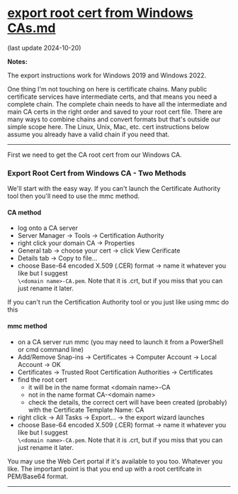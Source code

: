 # [export root cert from Windows CAs.md](export%20root%20cert%20from%20Windows%20CAs.md)
(last update 2024-10-20)

**Notes:**

The export instructions work for Windows 2019 and Windows 2022.

One thing I'm not touching on here is certificate chains. Many public certificate services have intermediate certs, and that means you need a complete chain. The complete chain needs to have all the intermediate and main CA certs in the right order and saved to your root cert file. There are many ways to combine chains and convert formats but that's outside our simple scope here. The Linux, Unix, Mac, etc. cert instructions below assume you already have a valid chain if you need that.

---

First we need to get the CA root cert from our Windows CA.
### Export Root Cert from Windows CA - Two Methods

We'll start with the easy way. If you can't launch the Certificate Authority tool then you'll need to use the mmc method.
#### CA method
- log onto a CA server
- Server Manager -> Tools -> Certification Authority
- right click your domain CA -> Properties
- General tab -> choose your cert -> click View Cerificate
- Details tab -> Copy to file...
- choose Base-64 encoded X.509 (.CER) format -> name it whatever you like but I suggest  
`\<domain name>-CA.pem`. Note that it is .crt, but if you miss that you can just rename it later.

If you can't run the Certification Authority tool or you just like using mmc do this
#### mmc method
- on a CA server run mmc (you may need to launch it from a PowerShell or cmd command line)
- Add/Remove Snap-ins -> Certificates -> Computer Account -> Local Account -> OK
- Certificates -> Trusted Root Certification Authorities -> Certificates
- find the root cert
	- it will be in the name format \<domain name>-CA
	- not in the name format CA-\<domain name>
	- check the details, the correct cert will have been created (probably) with the Certificate Template Name: CA
- right click -> All Tasks -> Export... -> the export wizard launches
- choose Base-64 encoded X.509 (.CER) format -> name it whatever you like but I suggest  
`\<domain name>-CA.pem`. Note that it is .crt, but if you miss that you can just rename it later.

You may use the Web Cert portal if it's available to you too. Whatever you like. The important point is that you end up with a root certifcate in PEM/Base64 format.

---